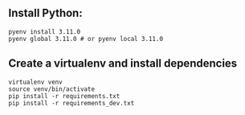 ## Install Python:

    pyenv install 3.11.0
    pyenv global 3.11.0 # or pyenv local 3.11.0

## Create a virtualenv and install dependencies

    virtualenv venv
    source venv/bin/activate
    pip install -r requirements.txt
    pip install -r requirements_dev.txt